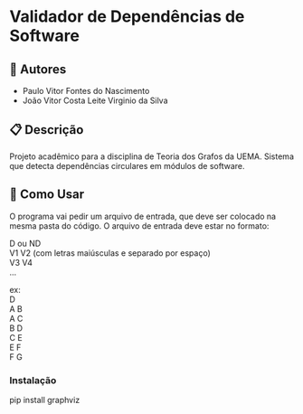 # Validador de Dependências de Software

## 👥 Autores
- Paulo Vitor Fontes do Nascimento
- João Vitor Costa Leite Virginio da Silva

## 📋 Descrição
Projeto acadêmico para a disciplina de Teoria dos Grafos da UEMA. 
Sistema que detecta dependências circulares em módulos de software.

## 🚀 Como Usar
O programa vai pedir um arquivo de entrada, que deve ser colocado na mesma pasta do código.
O arquivo de entrada deve estar no formato:

D ou ND  
V1  V2 (com letras maiúsculas e separado por espaço)  
V3  V4  
...  

ex:  
D  
A  B  
A  C  
B  D  
C  E  
E  F  
F  G  

### Instalação
pip install graphviz
